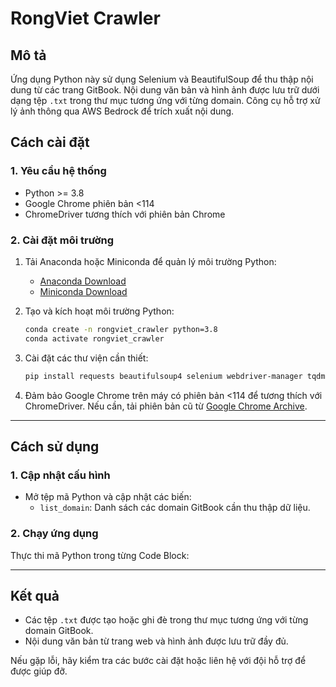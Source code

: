 # RongViet Crawler

## Mô tả

Ứng dụng Python này sử dụng Selenium và BeautifulSoup để thu thập nội dung từ các trang GitBook. Nội dung văn bản và hình ảnh được lưu trữ dưới dạng tệp `.txt` trong thư mục tương ứng với từng domain. Công cụ hỗ trợ xử lý ảnh thông qua AWS Bedrock để trích xuất nội dung.

## Cách cài đặt

### 1. Yêu cầu hệ thống
- Python >= 3.8
- Google Chrome phiên bản <114
- ChromeDriver tương thích với phiên bản Chrome

### 2. Cài đặt môi trường

1. Tải Anaconda hoặc Miniconda để quản lý môi trường Python:
   - [Anaconda Download](https://www.anaconda.com/)
   - [Miniconda Download](https://docs.conda.io/en/latest/miniconda.html)

2. Tạo và kích hoạt môi trường Python:
   ```bash
   conda create -n rongviet_crawler python=3.8
   conda activate rongviet_crawler
   ```

3. Cài đặt các thư viện cần thiết:
   ```bash
   pip install requests beautifulsoup4 selenium webdriver-manager tqdm boto3
   ```

4. Đảm bảo Google Chrome trên máy có phiên bản <114 để tương thích với ChromeDriver. Nếu cần, tải phiên bản cũ từ [Google Chrome Archive](https://google-chrome.en.uptodown.com/windows/versions).

---

## Cách sử dụng

### 1. Cập nhật cấu hình
- Mở tệp mã Python và cập nhật các biến:
  - `list_domain`: Danh sách các domain GitBook cần thu thập dữ liệu.

### 2. Chạy ứng dụng
Thực thi mã Python trong từng Code Block:


---

## Kết quả
- Các tệp `.txt` được tạo hoặc ghi đè trong thư mục tương ứng với từng domain GitBook.
- Nội dung văn bản từ trang web và hình ảnh được lưu trữ đầy đủ.

Nếu gặp lỗi, hãy kiểm tra các bước cài đặt hoặc liên hệ với đội hỗ trợ để được giúp đỡ.

